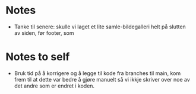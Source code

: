 # Notes
- Tanke til senere: skulle vi laget et lite samle-bildegalleri helt på slutten av siden, før footer, som



# Notes to self 
- Bruk tid på å korrigere og å legge til kode fra branches til main, kom frem til at dette var bedre å gjøre manuelt så vi ikkje skriver over noe av det andre som er endret i koden.